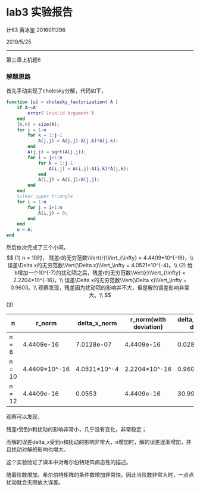 # lab3 实验报告

计63 黄冰鉴 2016011296

2019/5/25

---

第三章上机题6

### 解题思路

首先手动实现了cholesky分解，代码如下，

```matlab
function [u] = cholesky_factorization( A )
    if A~=A'
        error('Invalid Argument')
    end
    [n,n] = size(A);
    for j = 1:n
        for k = 1:j-1
            A(j,j) = A(j,j)-A(j,k)*A(j,k);
        end
        A(j,j) = sqrt(A(j,j));
        for i = j+1:n
            for k = 1:j-1
                A(i,j) = A(i,j)-A(i,k)*A(j,k);
            end
            A(i,j) = A(i,j)/A(j,j);
        end
    end
    %clear upper triangle
    for i = 1:n
        for j = i+1:n
            A(i,j) = 0;
        end
    end
    u = A;
end
```

然后依次完成了三个小问。
$$
(1)
n = 10时，
残差r的无穷范数\Vert{r}\Vert_{\infty} = 4.4409*10^{-16}，\\
误差\Delta x的无穷范数\Vert{\Delta x}\Vert_\infty = 4.0521*10^{-4}。\\
(2)
给b增加一个10^{-7}的扰动项之后，残差r的无穷范数\Vert{r}\Vert_{\infty} = 2.2204*10^{-16}，\\
误差\Delta x的无穷范数\Vert{\Delta x}\Vert_\infty = 0.9603。\\
观察发现，残差因为扰动项的影响并不大，但是解的误差影响非常大。\\
$$
(3)

| n      | r_norm        | delta_x_norm | r_norm(with deviation) | delta_x_norm(with deviation) |
| ------ | ------------- | ------------ | ---------------------- | ---------------------------- |
| n = 8  | 4.4409e-16    | 7.0128e-07   | 4.4409e-16             | 0.0288                       |
| n = 10 | 4.4409*10^-16 | 4.0521*10^-4 | 2.2204*10^-16          | 0.9603                       |
| n = 12 | 4.4409e-16    | 0.0553       | 4.4409e-16             | 30.9951                      |

观察可以发现，

残差r受到n和扰动的影响非常小，几乎没有变化，非常稳定；

而解的误差delta_x受到n和扰动的影响非常大，n增加时，解的误差逐渐增加，并且扰动对解的影响也增大。

这个实验验证了课本中对希尔伯特矩阵病态性的描述。

随着阶数增加，希尔伯特矩阵的条件数增加非常快。因此当阶数非常大时，一点点扰动就会无限放大误差。

